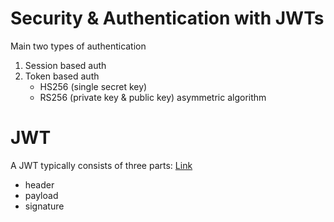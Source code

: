 # Security & Authentication with JWTs

Main two types of authentication

1. Session based auth
2. Token based auth
    - HS256 (single secret key)
    - RS256 (private key & public key) asymmetric algorithm

# JWT

A JWT typically consists of three parts:
[Link](https://jwt.io/)

-   header
-   payload
-   signature
